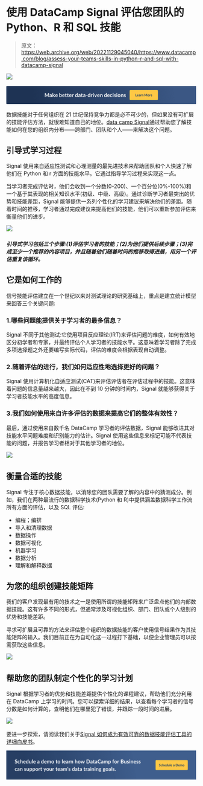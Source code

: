 # 使用 DataCamp Signal 评估您团队的 Python、R 和 SQL 技能

> 原文：<https://web.archive.org/web/20221129045040/https://www.datacamp.com/blog/assess-your-teams-skills-in-python-r-and-sql-with-datacamp-signal>

[![](img/bdf304e13260c29365a1f604008674e5.png)](https://web.archive.org/web/20220522145618/https://www.datacamp.com/resources/whitepapers/datacamp-signal)

[![](img/df41f3a4b3ff334eda4ce819017576d2.png)](https://web.archive.org/web/20220522145618/https://www.datacamp.com/discover/enterprise)

数据技能对于任何组织在 21 世纪保持竞争力都是必不可少的，但如果没有可扩展的技能评估方法，就很难知道自己的地位。[data camp Signal](https://web.archive.org/web/20220522145618/https://www.datacamp.com/signal)通过帮助您了解技能如何在您的组织内分布——跨部门、团队和个人——来解决这个问题。

## 引导式学习过程

Signal 使用来自适应性测试和心理测量的最先进技术来帮助团队和个人快速了解他们在 Python 和 r 方面的技能水平。它通过指导学习过程来实现这一点。

当学习者完成评估时，他们会收到一个分数(0-200)、一个百分位(0%-100%)和一个基于其表现的相关知识水平(初级、中级、高级)。通过诊断学习者最突出的优势和技能差距，Signal 能够提供一系列个性化的学习建议来解决他们的差距。随着时间的推移，学习者通过完成建议来提高他们的技能，他们可以重新参加评估来衡量他们的进步。

[![](img/7c4a6762b96443768f5c43d2f22aa83f.png)](https://web.archive.org/web/20220522145618/https://www.datacamp.com/resources/whitepapers/datacamp-signal)

##### 引导式学习包括三个步骤:(1)评估学习者的技能；(2)为他们提供后续步骤；(3)完成至少一个推荐的内容项目，并且随着他们随着时间的推移取得进展，用另一个评估重复该循环。

## 它是如何工作的

信号技能评估建立在一个世纪以来对测试理论的研究基础上，重点是建立统计模型来回答三个关键问题:

### 1.哪些问题能提供关于学习者的最多信息？

Signal 不同于其他测试:它使用项目反应理论(IRT)来评估问题的难度，如何有效地区分初学者和专家，并最终评估个人学习者的技能水平。这意味着学习者除了完成多项选择题之外还要编写实际代码，评估的难度会根据表现自动调整。

### 2.随着评估的进行，我们如何适应性地选择更好的问题？

Signal 使用计算机化自适应测试(CAT)来评估评估者在评估过程中的技能。这意味着问题的信息量越来越大，因此在不到 10 分钟的时间内，Signal 就能够获得关于学习者技能水平的高度信息。

### 3.我们如何使用来自许多评估的数据来提高它们的整体有效性？

最后，通过使用来自数千名 DataCamp 学习者的评估数据，Signal 能够改进其对技能水平问题难度和识别能力的估计。Signal 使用这些信息来标记可能不代表技能的问题，并报告学习者相对于其他学习者的地位。

[![](img/522dd96772c9426d9312b0144ecb78c7.png)](https://web.archive.org/web/20220522145618/https://www.datacamp.com/resources/whitepapers/datacamp-signal)

## 衡量合适的技能

Signal 专注于核心数据技能，以消除您的团队需要了解的内容中的猜测成分。例如，我们在两种最流行的数据科学技术(Python 和 R)中提供涵盖数据科学工作流所有方面的评估，以及 SQL 评估:

*   编程；编排
*   导入和清理数据
*   数据操作
*   数据可视化
*   机器学习
*   数据分析
*   理解和解释数据

## 为您的组织创建技能矩阵

我们的客户发现最有用的技术之一是使用所谓的技能矩阵来广泛盘点他们的内部数据技能。这有许多不同的形式，但通常涉及可视化组织、部门、团队或个人级别的优势和技能差距。

寻求可扩展且可靠的方法来评估整个组织的数据技能的客户使用信号结果作为其技能矩阵的输入。我们目前正在为自动化这一过程打下基础，以便企业管理员可以按需获取这些信息。

[![](img/7602ca8514c70028942aca4ee44ed3eb.png)](https://web.archive.org/web/20220522145618/https://www.datacamp.com/resources/whitepapers/datacamp-signal)

## 帮助您的团队制定个性化的学习计划

Signal 根据学习者的优势和技能差距提供个性化的课程建议，帮助他们充分利用在 DataCamp 上学习的时间。您可以探索详细的结果，以查看每个学习者的信号分数是如何计算的，查明他们在哪里犯了错误，并跟踪一段时间的进展。

[![](img/8ed4e5c5932795095111cbe13261349d.png)](https://web.archive.org/web/20220522145618/https://www.datacamp.com/resources/whitepapers/datacamp-signal)

要进一步探索，请阅读我们关于[Signal 如何成为有效可靠的数据技能评估工具的详细白皮书](https://web.archive.org/web/20220522145618/https://www.datacamp.com/resources/whitepapers/datacamp-signal)。

[![](img/d451ad28de5477c4882428a8c3f9c037.png)](https://web.archive.org/web/20220522145618/https://www.datacamp.com/business/demo)